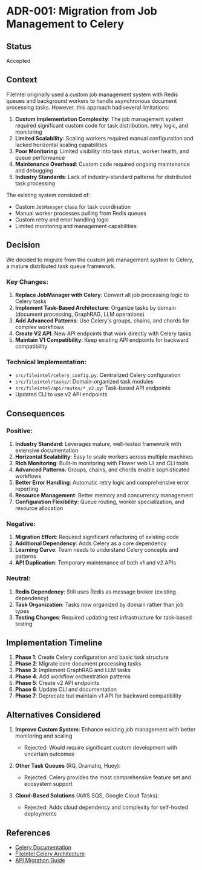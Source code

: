 # ADR-001: Migration from Job Management to Celery

## Status
Accepted

## Context

FileIntel originally used a custom job management system with Redis queues and background workers to handle asynchronous document processing tasks. However, this approach had several limitations:

1. **Custom Implementation Complexity**: The job management system required significant custom code for task distribution, retry logic, and monitoring
2. **Limited Scalability**: Scaling workers required manual configuration and lacked horizontal scaling capabilities
3. **Poor Monitoring**: Limited visibility into task status, worker health, and queue performance
4. **Maintenance Overhead**: Custom code required ongoing maintenance and debugging
5. **Industry Standards**: Lack of industry-standard patterns for distributed task processing

The existing system consisted of:
- Custom `JobManager` class for task coordination
- Manual worker processes pulling from Redis queues
- Custom retry and error handling logic
- Limited monitoring and management capabilities

## Decision

We decided to migrate from the custom job management system to Celery, a mature distributed task queue framework.

### Key Changes:
1. **Replace JobManager with Celery**: Convert all job processing logic to Celery tasks
2. **Implement Task-Based Architecture**: Organize tasks by domain (document processing, GraphRAG, LLM operations)
3. **Add Advanced Patterns**: Use Celery's groups, chains, and chords for complex workflows
4. **Create V2 API**: New API endpoints that work directly with Celery tasks
5. **Maintain V1 Compatibility**: Keep existing API endpoints for backward compatibility

### Technical Implementation:
- `src/fileintel/celery_config.py`: Centralized Celery configuration
- `src/fileintel/tasks/`: Domain-organized task modules
- `src/fileintel/api/routes/*_v2.py`: Task-based API endpoints
- Updated CLI to use v2 API endpoints

## Consequences

### Positive:
1. **Industry Standard**: Leverages mature, well-tested framework with extensive documentation
2. **Horizontal Scalability**: Easy to scale workers across multiple machines
3. **Rich Monitoring**: Built-in monitoring with Flower web UI and CLI tools
4. **Advanced Patterns**: Groups, chains, and chords enable sophisticated workflows
5. **Better Error Handling**: Automatic retry logic and comprehensive error reporting
6. **Resource Management**: Better memory and concurrency management
7. **Configuration Flexibility**: Queue routing, worker specialization, and resource allocation

### Negative:
1. **Migration Effort**: Required significant refactoring of existing code
2. **Additional Dependency**: Adds Celery as a core dependency
3. **Learning Curve**: Team needs to understand Celery concepts and patterns
4. **API Duplication**: Temporary maintenance of both v1 and v2 APIs

### Neutral:
1. **Redis Dependency**: Still uses Redis as message broker (existing dependency)
2. **Task Organization**: Tasks now organized by domain rather than job types
3. **Testing Changes**: Required updating test infrastructure for task-based testing

## Implementation Timeline

1. **Phase 1**: Create Celery configuration and basic task structure
2. **Phase 2**: Migrate core document processing tasks
3. **Phase 3**: Implement GraphRAG and LLM tasks
4. **Phase 4**: Add workflow orchestration patterns
5. **Phase 5**: Create v2 API endpoints
6. **Phase 6**: Update CLI and documentation
7. **Phase 7**: Deprecate but maintain v1 API for backward compatibility

## Alternatives Considered

1. **Improve Custom System**: Enhance existing job management with better monitoring and scaling
   - Rejected: Would require significant custom development with uncertain outcomes

2. **Other Task Queues** (RQ, Dramatiq, Huey):
   - Rejected: Celery provides the most comprehensive feature set and ecosystem support

3. **Cloud-Based Solutions** (AWS SQS, Google Cloud Tasks):
   - Rejected: Adds cloud dependency and complexity for self-hosted deployments

## References

- [Celery Documentation](https://docs.celeryproject.org/)
- [FileIntel Celery Architecture](../CELERY_ARCHITECTURE.md)
- [API Migration Guide](../API_USAGE.md)
